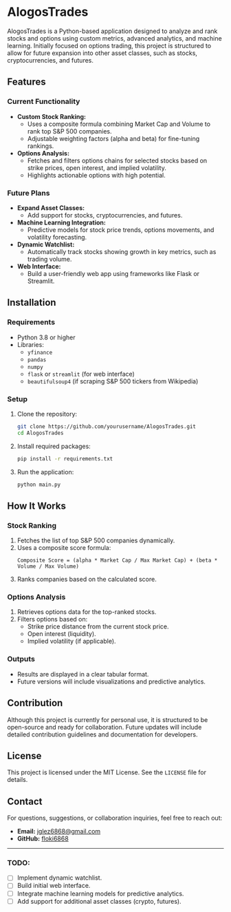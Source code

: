 # AlogosTrades

AlogosTrades is a Python-based application designed to analyze and rank stocks and options using custom metrics, advanced analytics, and machine learning. Initially focused on options trading, this project is structured to allow for future expansion into other asset classes, such as stocks, cryptocurrencies, and futures.

## Features

### Current Functionality
- **Custom Stock Ranking:**
  - Uses a composite formula combining Market Cap and Volume to rank top S&P 500 companies.
  - Adjustable weighting factors (alpha and beta) for fine-tuning rankings.
- **Options Analysis:**
  - Fetches and filters options chains for selected stocks based on strike prices, open interest, and implied volatility.
  - Highlights actionable options with high potential.

### Future Plans
- **Expand Asset Classes:**
  - Add support for stocks, cryptocurrencies, and futures.
- **Machine Learning Integration:**
  - Predictive models for stock price trends, options movements, and volatility forecasting.
- **Dynamic Watchlist:**
  - Automatically track stocks showing growth in key metrics, such as trading volume.
- **Web Interface:**
  - Build a user-friendly web app using frameworks like Flask or Streamlit.

## Installation

### Requirements
- Python 3.8 or higher
- Libraries:
  - `yfinance`
  - `pandas`
  - `numpy`
  - `flask` or `streamlit` (for web interface)
  - `beautifulsoup4` (if scraping S&P 500 tickers from Wikipedia)

### Setup
1. Clone the repository:
   ```bash
   git clone https://github.com/yourusername/AlogosTrades.git
   cd AlogosTrades
   ```
2. Install required packages:
   ```bash
   pip install -r requirements.txt
   ```
3. Run the application:
   ```bash
   python main.py
   ```

## How It Works

### Stock Ranking
1. Fetches the list of top S&P 500 companies dynamically.
2. Uses a composite score formula:
   ```
   Composite Score = (alpha * Market Cap / Max Market Cap) + (beta * Volume / Max Volume)
   ```
3. Ranks companies based on the calculated score.

### Options Analysis
1. Retrieves options data for the top-ranked stocks.
2. Filters options based on:
   - Strike price distance from the current stock price.
   - Open interest (liquidity).
   - Implied volatility (if applicable).

### Outputs
- Results are displayed in a clear tabular format.
- Future versions will include visualizations and predictive analytics.

## Contribution
Although this project is currently for personal use, it is structured to be open-source and ready for collaboration. Future updates will include detailed contribution guidelines and documentation for developers.

## License
This project is licensed under the MIT License. See the `LICENSE` file for details.

## Contact
For questions, suggestions, or collaboration inquiries, feel free to reach out:
- **Email:** jglez6868@gmail.com
- **GitHub:** [floki6868](https://github.com/floki6868)

---

### TODO:
- [ ] Implement dynamic watchlist.
- [ ] Build initial web interface.
- [ ] Integrate machine learning models for predictive analytics.
- [ ] Add support for additional asset classes (crypto, futures).